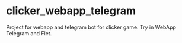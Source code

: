 # clicker_webapp_telegram
Project for webapp and telegram bot for clicker game.
Try in WebApp Telegram and Flet.
